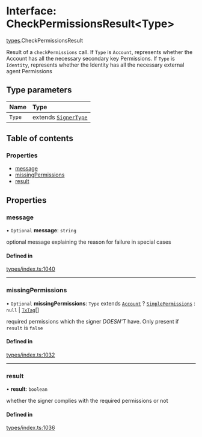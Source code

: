 # Interface: CheckPermissionsResult<Type\>

[types](../wiki/types).CheckPermissionsResult

Result of a `checkPermissions` call. If `Type` is `Account`, represents whether the Account
  has all the necessary secondary key Permissions. If `Type` is `Identity`, represents whether the
  Identity has all the necessary external agent Permissions

## Type parameters

| Name | Type |
| :------ | :------ |
| `Type` | extends [`SignerType`](../wiki/types.SignerType) |

## Table of contents

### Properties

- [message](../wiki/types.CheckPermissionsResult#message)
- [missingPermissions](../wiki/types.CheckPermissionsResult#missingpermissions)
- [result](../wiki/types.CheckPermissionsResult#result)

## Properties

### message

• `Optional` **message**: `string`

optional message explaining the reason for failure in special cases

#### Defined in

[types/index.ts:1040](https://github.com/PolymeshAssociation/polymesh-sdk/blob/46129005/src/types/index.ts#L1040)

___

### missingPermissions

• `Optional` **missingPermissions**: `Type` extends [`Account`](../wiki/types.SignerType#account) ? [`SimplePermissions`](../wiki/types.SimplePermissions) : ``null`` \| [`TxTag`](../wiki/generated.types#txtag)[]

required permissions which the signer *DOESN'T* have. Only present if `result` is `false`

#### Defined in

[types/index.ts:1032](https://github.com/PolymeshAssociation/polymesh-sdk/blob/46129005/src/types/index.ts#L1032)

___

### result

• **result**: `boolean`

whether the signer complies with the required permissions or not

#### Defined in

[types/index.ts:1036](https://github.com/PolymeshAssociation/polymesh-sdk/blob/46129005/src/types/index.ts#L1036)
